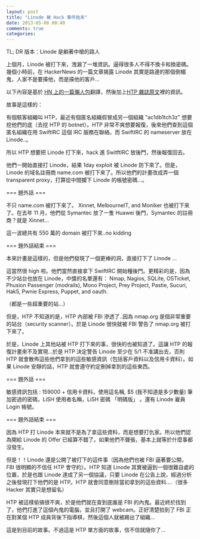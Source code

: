 ```yaml
---
layout: post
title: "Linode 被 Hack 事件始末"
date: 2013-05-08 00:49
comments: true
categories: 
---
```


TL; DR 版本：Linode 是躺著中槍的路人


上個月，Linode 被打下來，洩漏了一堆資訊。逼得很多人不得不換卡和換密碼。幾個小時前，在 HackerNews 的一篇文章揭露 Linode 其實是路邊的那個倒楣鬼，人家不是要揍他，而是揍他的客戶...

以下內容是基於 [HN 上的一篇懶人包](https://news.ycombinator.com/item?id=5667027)翻譯，然後加上[HTP 雜誌原文](http://straylig.ht/zines/HTP5/0x02_Linode.txt)裡的資訊。

故事是這樣的：

有個駭客組織叫 HTP，最近有個匿名組織假冒成另一個組織 "ac1db1tch3z" 想要挖他們的底（去挖 HTP 的 botnet）。HTP 非常不爽想要報復，後來他們查到這個匿名組織在用 SwiftIRC 這個 IRC 服務在聯絡。而 SwiftIRC 的 nameserver 放在 Linode..。

所以 HTP 想要把 Linode 打下來，hack 進 SwitftIRC 放後門，然後報復回去。

他們一開始直接打 Linode，結果 1day exploit 被 Linode 防下來了。但是，Linode 的域名註冊商 name.com 被打下來了。所以他們的計畫改成弄一個 transparent proxy，打算從中間攔下 Linode 的帳號密碼...。 

=== 題外話 ===

不只 name.com 被打下來了。 Xinnet, MelbourneIT, and Moniker 也被打下來了。在去年 11 月，他們從 Symantec 放了一隻 Huawei 後門，Symantec 的註冊商？就是 Xinnet…

這一波總共有 550 萬的 domain 被打下來..no kidding

=== 題外話結束 ===

本來計畫是這樣的，但是他們發現了一個更棒的洞，直接打下了 Linode ...

這當然很 high 啦。他們當然直接拿下 SwiftIRC 開始種後門。更精彩的是，因為不少站台也放在 Linode，中獎的名單還有： Nmap, Nagios, SQLite, OSTicket,      
Phusion Passenger (modrails), Mono Project, Prey Project, Pastie, Sucuri, Hak5, Pwnie Express, Puppet, and oauth. 

（都是一些超重要的站...）

但是，HTP 不知道的是，HTP 內部被 FBI 滲透了..因為 nmap.org 是個非常重要的站台（security scanner）。於是 Linode 很快就被 FBI 警告了 nmap.org 被打下來了。

於是，Linode 上其他站被 HTP 打下來的事，很快的也被知道了。這讓 HTP 的報復計畫來不及實現...於是 HTP 決定警告 Linode 至少在 5/1 不准講出去，否則 HTP 就會散佈這些他們拿到的這些敏感資訊（包括客戶資料以及信用卡資料）。如果 Linode 安靜的話，HTP 就會遵守約定刪掉拿到的這些東西。

=== 題外話 ===

敏感資訊包括 : 159000 + 信用卡資料，使用這名稱, $5 (我不知道是多少數量) 筆加密過的密碼，LiSH 使用者名稱，LiSH 密碼 「明碼版」 。還有 Linode 雇員 Login 帳號。

=== 題外話結束 ===

因為 HTP 打 Linode 本來就不是為了拿這些資料，而是想要打仇家。所以他們認為開給 Linode 的 Offer 已經算不錯了。如果他們不聲張，基本上就等於什麼事都沒發生。

但是！！Linode 還是公開了被打下的這件事（因為他們也被 FBI 逼著要公開，FBI 很明顯的不信任 HTP 會守約）。HTP 知道 Linode 其實被逼到一個很難自處的位置，於是也跟 Linode 達成了另一個協議，只要 Linode 在公告上說，經過分析之後發現打下他們的是 HTP。HTP 就會同意刪除當初拿到的這些資料....（很多 Hacker 其實只是想留名）

HTP 被這樣偷搞很不爽，於是他們就在查到底誰是 FBI 的內鬼。最近終於找到了，他們打進了這個內鬼的電腦，並且打開了 webcam。正好清楚拍到了 FBI 正在對某個 HTP 成員背後下指導棋，然後這個人就被踢出了組織...

這是到目前的故事。不過這是 HTP 單方面的故事，信不信就隨你了…

